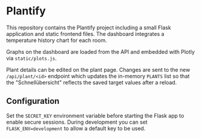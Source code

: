 # Plantify

This repository contains the Plantify project including a small Flask application and static frontend files. The dashboard integrates a temperature history chart for each room.

Graphs on the dashboard are loaded from the API and embedded with Plotly via
`static/plots.js`.

Plant details can be edited on the plant page. Changes are sent to the new
`/api/plant/<id>` endpoint which updates the in-memory `PLANTS` list so that the
"Schnellübersicht" reflects the saved target values after a reload.

## Configuration

Set the `SECRET_KEY` environment variable before starting the Flask app to
enable secure sessions. During development you can set `FLASK_ENV=development`
to allow a default key to be used.

